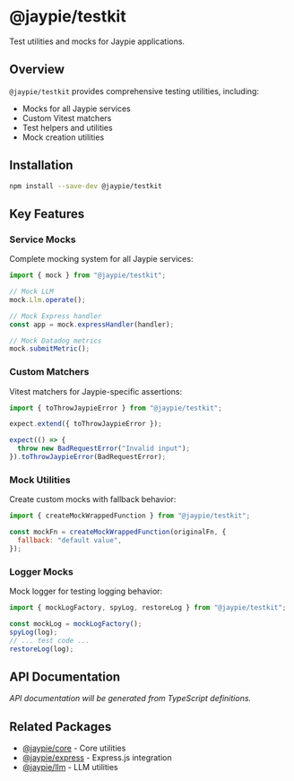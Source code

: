 # @jaypie/testkit

Test utilities and mocks for Jaypie applications.

## Overview

`@jaypie/testkit` provides comprehensive testing utilities, including:

- Mocks for all Jaypie services
- Custom Vitest matchers
- Test helpers and utilities
- Mock creation utilities

## Installation

```bash
npm install --save-dev @jaypie/testkit
```

## Key Features

### Service Mocks

Complete mocking system for all Jaypie services:

```javascript
import { mock } from "@jaypie/testkit";

// Mock LLM
mock.Llm.operate();

// Mock Express handler
const app = mock.expressHandler(handler);

// Mock Datadog metrics
mock.submitMetric();
```

### Custom Matchers

Vitest matchers for Jaypie-specific assertions:

```javascript
import { toThrowJaypieError } from "@jaypie/testkit";

expect.extend({ toThrowJaypieError });

expect(() => {
  throw new BadRequestError("Invalid input");
}).toThrowJaypieError(BadRequestError);
```

### Mock Utilities

Create custom mocks with fallback behavior:

```javascript
import { createMockWrappedFunction } from "@jaypie/testkit";

const mockFn = createMockWrappedFunction(originalFn, {
  fallback: "default value",
});
```

### Logger Mocks

Mock logger for testing logging behavior:

```javascript
import { mockLogFactory, spyLog, restoreLog } from "@jaypie/testkit";

const mockLog = mockLogFactory();
spyLog(log);
// ... test code ...
restoreLog(log);
```

## API Documentation

_API documentation will be generated from TypeScript definitions._

## Related Packages

- [@jaypie/core](./core) - Core utilities
- [@jaypie/express](./express) - Express.js integration
- [@jaypie/llm](./llm) - LLM utilities
